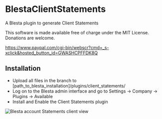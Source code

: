 # BlestaClientStatements
A Blesta plugin to generate Client Statements

This software is made available free of charge under the MIT License. Donations are welcome.

https://www.paypal.com/cgi-bin/webscr?cmd=_s-xclick&hosted_button_id=GWASHCPFFDK8Q

## Installation

- Upload all files in the branch to [path_to_blesta_installation]/plugins/client_statements/
- Log on to the Blesta admin interface and go to Settings -> Company -> Plugins -> Available
- Install and Enable the Client Statements plugin

![Blesta account Statements client view](http://www.blesta.com/forums/uploads/monthly_04_2016/post-10991-0-84345400-1460000181.png)
